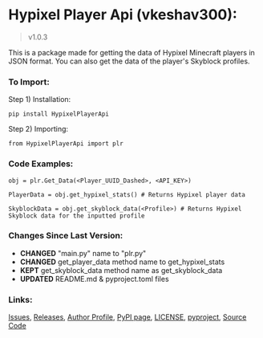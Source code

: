 # Hypixel Player Api (vkeshav300):
> v1.0.3

This is a package made for getting the data of Hypixel Minecraft players in JSON format. You can also get the data of the player's Skyblock profiles.

### To Import:
Step 1) Installation:
```
pip install HypixelPlayerApi
```
Step 2) Importing:
```
from HypixelPlayerApi import plr
```

### Code Examples:
```
obj = plr.Get_Data(<Player_UUID_Dashed>, <API_KEY>)
```
```
PlayerData = obj.get_hypixel_stats() # Returns Hypixel player data
```
```
SkyblockData = obj.get_skyblock_data(<Profile>) # Returns Hypixel Skyblock data for the inputted profile
```

### Changes Since Last Version:
- **CHANGED** "main.py" name to "plr.py"
- **CHANGED** get_player_data method name to get_hypixel_stats
- **KEPT** get_skyblock_data method name as get_skyblock_data
- **UPDATED** README.md & pyproject.toml files

### Links:
[Issues](https://github.com/vkeshav300/PlayerApiContact/Issues), [Releases](https://github.com/vkeshav300/PlayerApiContact/releases/), [Author Profile](https://github.com/vkeshav300), [PyPI page](https://pypi.org/project/HypixelPlayerApi/1.0.1/), [LICENSE](LICENSE), [pyproject](pyproject.toml), [Source Code](src/HypixelPlayerApi/plr.py)
